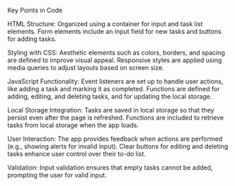 Key Points in Code

HTML Structure:
Organized using a container for input and task list elements.
Form elements include an input field for new tasks and buttons for adding tasks.

Styling with CSS:
Aesthetic elements such as colors, borders, and spacing are defined to improve visual appeal.
Responsive styles are applied using media queries to adjust layouts based on screen size.

JavaScript Functionality:
Event listeners are set up to handle user actions, like adding a task and marking it as completed.
Functions are defined for adding, editing, and deleting tasks, and for updating the local storage.

Local Storage Integration:
Tasks are saved in local storage so that they persist even after the page is refreshed.
Functions are included to retrieve tasks from local storage when the app loads.

User Interaction:
The app provides feedback when actions are performed (e.g., showing alerts for invalid input).
Clear buttons for editing and deleting tasks enhance user control over their to-do list.

Validation:
Input validation ensures that empty tasks cannot be added, prompting the user for valid input.
